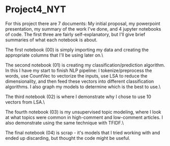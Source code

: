 # Project4_NYT

For this project there are 7 documents: My initial proposal, my powerpoint presentation, my summary of the work I've done,
and 4 jupyter notebooks of code.  The first three are fairly self-explanatory, but I'll give brief summaries of what each
notebook is about.

The first notebook (00) is simply importing my data and creating the appropriate columns that I'll be using later on.\

The second notebook (01) is creating my classification/prediction algorithm.  In this I have my start to finish NLP pipeline:
I tokenize/preprocess the words, use CountVec to vectorize the inputs, use LSA to reduce the dimensionality, and then feed
these vectors into different classification algorithms.  I also graph my models to determine which is the best to use.\

The third notebook (02) is where I demonstrate why I chose to use 10 vectors from LSA.\

The fourth notebook (03) is my unsupervised topic modeling, where I look at what topics were common in high-comment and 
low-comment articles.  I also demonstrate using the same technique with TFIDF.\

The final notebook (04) is scrap - it's models that I tried working with and ended up discarding, but thought the code might
be useful.
